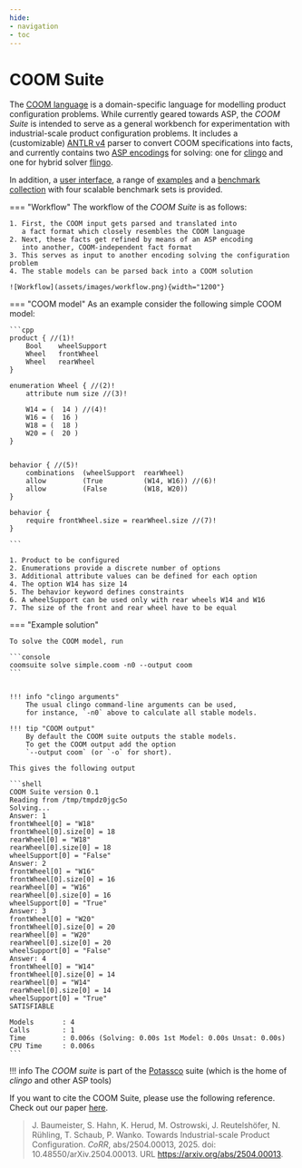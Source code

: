 ```yaml
---
hide:
- navigation
- toc
---
```


# COOM Suite

The [COOM language][coom] is a domain-specific language
for modelling product configuration problems. While currently geared towards
ASP, the *COOM Suite* is intended to serve as a general workbench for
experimentation with industrial-scale product configuration problems. It
includes a (customizable) [ANTLR v4][antlr] parser to convert
COOM specifications into facts, and currently contains two [ASP encodings][encodings] for
solving: one for [clingo] and one for
hybrid solver [flingo].

In addition, a [user interface][ui], a range of [examples] and a [benchmark collection][benchmarks]
with four scalable benchmark sets is provided.

=== "Workflow"
    The workflow of the *COOM Suite* is as follows:

    1. First, the COOM input gets parsed and translated into
       a fact format which closely resembles the COOM language
    2. Next, these facts get refined by means of an ASP encoding
       into another, COOM-independent fact format
    3. This serves as input to another encoding solving the configuration problem
    4. The stable models can be parsed back into a COOM solution

    ![Workflow](assets/images/workflow.png){width="1200"}

=== "COOM model"
    As an example consider the following simple COOM model:

    ```cpp
    product { //(1)!
        Bool    wheelSupport
        Wheel	frontWheel
        Wheel	rearWheel
    }

    enumeration Wheel { //(2)!
        attribute num size //(3)!

        W14	= (	 14	) //(4)!
        W16	= (	 16	)
        W18	= (	 18	)
        W20	= (	 20	)
    }


    behavior { //(5)!
        combinations  (wheelSupport	 rearWheel)
        allow         (True          (W14, W16)) //(6)!
        allow         (False         (W18, W20))
    }

    behavior {
        require frontWheel.size = rearWheel.size //(7)!
    }

    ```

    1. Product to be configured
    2. Enumerations provide a discrete number of options
    3. Additional attribute values can be defined for each option
    4. The option W14 has size 14
    5. The behavior keyword defines constraints
    6. A wheelSupport can be used only with rear wheels W14 and W16
    7. The size of the front and rear wheel have to be equal

=== "Example solution"

    To solve the COOM model, run

    ```console
    coomsuite solve simple.coom -n0 --output coom
    ```


    !!! info "clingo arguments"
        The usual clingo command-line arguments can be used,
        for instance, `-n0` above to calculate all stable models.

    !!! tip "COOM output"
        By default the COOM suite outputs the stable models.
        To get the COOM output add the option
        `--output coom` (or `-o` for short).

    This gives the following output

    ```shell
    COOM Suite version 0.1
    Reading from /tmp/tmpdz0jgc5o
    Solving...
    Answer: 1
    frontWheel[0] = "W18"
    frontWheel[0].size[0] = 18
    rearWheel[0] = "W18"
    rearWheel[0].size[0] = 18
    wheelSupport[0] = "False"
    Answer: 2
    frontWheel[0] = "W16"
    frontWheel[0].size[0] = 16
    rearWheel[0] = "W16"
    rearWheel[0].size[0] = 16
    wheelSupport[0] = "True"
    Answer: 3
    frontWheel[0] = "W20"
    frontWheel[0].size[0] = 20
    rearWheel[0] = "W20"
    rearWheel[0].size[0] = 20
    wheelSupport[0] = "False"
    Answer: 4
    frontWheel[0] = "W14"
    frontWheel[0].size[0] = 14
    rearWheel[0] = "W14"
    rearWheel[0].size[0] = 14
    wheelSupport[0] = "True"
    SATISFIABLE

    Models       : 4
    Calls        : 1
    Time         : 0.006s (Solving: 0.00s 1st Model: 0.00s Unsat: 0.00s)
    CPU Time     : 0.006s
    ```

!!! info
    The *COOM suite* is part of the [Potassco] suite (which is the home of *clingo* and other ASP tools)

If you want to cite the COOM Suite, please use the following reference.
Check out our paper [here](https://arxiv.org/pdf/2504.00013).

> J. Baumeister, S. Hahn, K. Herud, M. Ostrowski, J. Reutelshöfer, N. Rühling, T. Schaub, P. Wanko.
> Towards Industrial-scale Product Configuration. _CoRR_, abs/2504.00013, 2025.
> doi: 10.48550/arXiv.2504.00013. URL https://arxiv.org/abs/2504.00013.

[coom]: https://www.coom-lang.org/
[antlr]: https://www.antlr.org
[encodings]: reference/encodings/index.md
[clingo]: https://potassco.org/clingo
[flingo]: https://github.com/potassco/fclingo
[ui]: usage/ui.md
[examples]: examples/index.md
[benchmarks]: examples/benchmarks.md
[Potassco]: https://potassco.org

